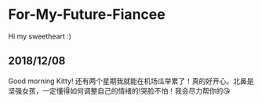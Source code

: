 # For-My-Future-Fiancee
Hi my sweetheart :)  

## 2018/12/08
Good morning Kitty! 还有两个星期我就能在机场瓜举累了！真的好开心。北鼻是坚强女孩，一定懂得如何调整自己的情绪的!哭脸不怕！我会尽力帮你的😘
  

